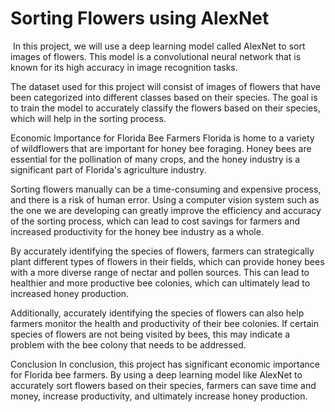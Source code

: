 # Sorting Flowers using AlexNet
<img arc ="https://cdn.shopify.com/s/files/1/1257/7487/articles/bee-flower_1024x.jpg?v=1585344606"> 
In this project, we will use a deep learning model called AlexNet to sort images of flowers. This model is a convolutional neural network that is known for its high accuracy in image recognition tasks.

The dataset used for this project will consist of images of flowers that have been categorized into different classes based on their species. The goal is to train the model to accurately classify the flowers based on their species, which will help in the sorting process.

Economic Importance for Florida Bee Farmers
Florida is home to a variety of wildflowers that are important for honey bee foraging. Honey bees are essential for the pollination of many crops, and the honey industry is a significant part of Florida's agriculture industry.

Sorting flowers manually can be a time-consuming and expensive process, and there is a risk of human error. Using a computer vision system such as the one we are developing can greatly improve the efficiency and accuracy of the sorting process, which can lead to cost savings for farmers and increased productivity for the honey bee industry as a whole.

By accurately identifying the species of flowers, farmers can strategically plant different types of flowers in their fields, which can provide honey bees with a more diverse range of nectar and pollen sources. This can lead to healthier and more productive bee colonies, which can ultimately lead to increased honey production.

Additionally, accurately identifying the species of flowers can also help farmers monitor the health and productivity of their bee colonies. If certain species of flowers are not being visited by bees, this may indicate a problem with the bee colony that needs to be addressed.

Conclusion
In conclusion, this project has significant economic importance for Florida bee farmers. By using a deep learning model like AlexNet to accurately sort flowers based on their species, farmers can save time and money, increase productivity, and ultimately increase honey production.
